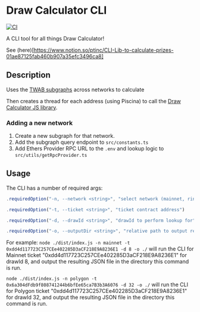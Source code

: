 # Draw Calculator CLI

[![CI](https://github.com/pooltogether/draw-calculator-cli/actions/workflows/main.yml/badge.svg)](https://github.com/pooltogether/draw-calculator-cli/actions/workflows/main.yml)

A CLI tool for all things Draw Calculator!

See (here)[https://www.notion.so/ptinc/CLI-Lib-to-calculate-prizes-01ae87125fab460b907a35efc3496ca8]

## Description

Uses the [TWAB subgraphs](https://github.com/pooltogether/twab-subgraph) across networks to calculate

Then creates a thread for each address (using Piscina) to call the [Draw Calculator JS library](https://github.com/pooltogether/draw-calculators-js).

### Adding a new network

1. Create a new subgraph for that network.
1. Add the subgraph query endpoint to `src/constants.ts`
1. Add Ethers Provider RPC URL to the `.env` and lookup logic to `src/utils/getRpcProvider.ts`

## Usage

The CLI has a number of required args:

```js
.requiredOption("-n, --network <string>", "select network (mainnet, rinkeby, polygon or binance etc.)")

.requiredOption("-t, --ticket <string>", "ticket contract address")

.requiredOption("-d, --drawId <string>", "drawId to perform lookup for")

.requiredOption("-o, --outputDir <string>", "relative path to output resulting JSON blob");`
```

For example:
`node ./dist/index.js -n mainnet -t 0xdd4d117723C257CEe402285D3aCF218E9A8236E1 -d 8 -o ./`
will run the CLI for Mainnet ticket "0xdd4d117723C257CEe402285D3aCF218E9A8236E1" for drawId 8, and output the resulting JSON file in the directory this command is run.

`node ./dist/index.js -n polygon -t 0x6a304dFdb9f808741244b6bfEe65ca7B3b3A6076 -d 32 -o ./`
will run the CLI for Polygon ticket "0xdd4d117723C257CEe402285D3aCF218E9A8236E1" for drawId 32, and output the resulting JSON file in the directory this command is run.
